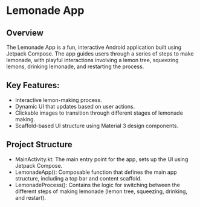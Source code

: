 # Lemonade App
## Overview
The Lemonade App is a fun, interactive Android application built using Jetpack Compose. The app guides users through a series of steps to make lemonade, with playful interactions involving a lemon tree, squeezing lemons, drinking lemonade, and restarting the process.
## Key Features:
- Interactive lemon-making process.
- Dynamic UI that updates based on user actions.
- Clickable images to transition through different stages of lemonade making.
- Scaffold-based UI structure using Material 3 design components.
## Project Structure
- MainActivity.kt: The main entry point for the app, sets up the UI using Jetpack Compose.
- LemonadeApp(): Composable function that defines the main app structure, including a top bar and content scaffold.
- LemonadeProcess(): Contains the logic for switching between the different steps of making lemonade (lemon tree, squeezing, drinking, and restart).
